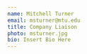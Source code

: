 ```yaml
---
name: Mitchell Turner
email: msturner@mtu.edu
title: Company Liaison
photo: msturner.jpg
bio: Insert Bio Here
---
```

